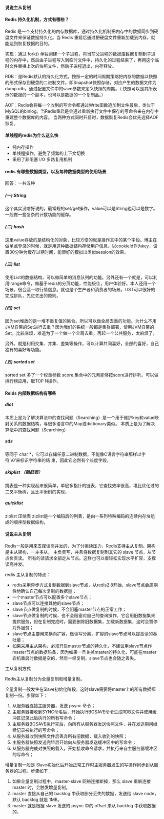 #### 说说主从复制

#### Redis 持久化机制，方式有哪些？

Redis 是一个支持持久化的内存数据库，通过持久化机制把内存中的数据同步到硬盘文件来保证数据持久化。当 Redis 重启后通过把硬盘文件重新加载到内存，就能达到恢复数据的目的。

实现：通过 fork() 单独创建一个子进程，将当前父进程的数据库数据复制到子进程的内存中，然后由子进程写入到临时文件中，持久化的过程结束了，再用这个临时文件替换上次的快照文件，然后子进程退出，内存释放。

RDB：是Redis默认的持久化方式。按照一定的时间周期策略把内存的数据以快照的形式保存到硬盘的二进制文件。即Snapshot快照存储，对应产生的数据文件为dump.rdb，通过配置文件中的save参数来定义快照的周期。（ 快照可以是其所表示的数据的一个副本，也可以是数据的一个复制品。）

AOF：Redis会将每一个收到的写命令都通过Write函数追加到文件最后，类似于MySQL的binlog。当Redis重启是会通过重新执行文件中保存的写命令来在内存中重建整个数据库的内容。 当两种方式同时开启时，数据恢复Redis会优先选择AOF恢复。

#### 单线程的redis为什么这么快

- 纯内存操作
- 单线程操作，避免了频繁的上下文切换
- 采用了非阻塞 I/O 多路复用机制

#### redis 有哪些数据类型，以及每种数据类型的使用场景

回答：一共五种

##### (一) String

这个其实没啥好说的，最常规的set/get操作，value可以是String也可以是数字。一般做一些复杂的计数功能的缓存。

##### (二) hash

这里value存放的是结构化的对象，比较方便的就是操作其中的某个字段。博主在做单点登录的时候，就是用这种数据结构存储用户信息，以cookieId作为key，设置30分钟为缓存过期时间，能很好的模拟出类似session的效果。

##### (三) list

使用List的数据结构，可以做简单的消息队列的功能。另外还有一个就是，可以利用lrange命令，做基于redis的分页功能，性能极佳，用户体验好。本人还用一个场景，很合适—取行情信息。就也是个生产者和消费者的场景。LIST可以很好的完成排队，先进先出的原则。

##### (四) set

因为set堆放的是一堆不重复值的集合。所以可以做全局去重的功能。为什么不用JVM自带的Set进行去重？因为我们的系统一般都是集群部署，使用JVM自带的Set，比较麻烦，难道为了一个做一个全局去重，再起一个公共服务，太麻烦了。

另外，就是利用交集、并集、差集等操作，可以计算共同喜好，全部的喜好，自己独有的喜好等功能。

##### (五) sorted set

sorted set 多了一个权重参数 score,集合中的元素能够按score进行排列。可以做排行榜应用，取TOP N操作。

#### Reids 内部数据结构有哪些

##### dict

本质上是为了解决算法中的查找问题（Searching）是一个用于维护key和value映射关系的数据结构，与很多语言中的Map或dictionary类似。 本质上是为了解决算法中的查找问题（Searching）

##### sds

等同于 char *，它可以存储任意二进制数据，不能像C语言字符串那样以字符’\0’来标识字符串的结 束，因此它必然有个长度字段。

##### skiplist （跳跃表）

跳表是一种实现起来很简单，单层多指针的链表，它查找效率很高，堪比优化过的二叉平衡树，且比平衡树的实现，

##### quicklist

ziplist 压缩表 ziplist是一个编码后的列表，是由一系列特殊编码的连续内存块组成的顺序型数据结构，

#### 说说主从复制

Redis一般是用来支撑读高并发的，为了分担读压力，Redis支持主从复制。架构是主从架构，一主多从， 主负责写，并且将数据复制到其它的 slave 节点，从节点负责读。 所有的读请求全部走从节点。这样也可以很轻松实现水平扩容，支撑读高并发。

redis 主从复制的特点：

- redis采用异步方式复制数据到slave节点，从redis2.8开始，slave节点会周期性地确认自己每次复制的数据量；
- 一个master节点可以配置多个slave节点；
- slave节点可以连接其他的slave节点；
- slave节点做复制的时候，不会阻塞master节点的正常工作；
- slave节点做复制的时候，也不会阻塞对自己的查询操作，它会用旧数据集来提供服务，但在复制完成时，需要删除旧数据集，加载新数据集，这时会暂停对外服务；
- slave节点主要用来横向扩容，做读写分离，扩容的slave节点可以提高读的吞吐量；
- 如果采用主从架构，必须开启master节点的持久化，不建议用slave节点作master节点的数据热备，因为如果一旦关掉master的持久化，可能在master宕机重启时数据是空的，然后一经复制，slave节点也会随之丢失。

主从复制方式

Redis主从复制分为全量复制和增量复制。

全量复制一般发生在Slave初始化阶段，这时slave需要将master上的所有数据都复制一份。步骤如下：

1. 从服务器连接主服务器，发送 psync 命令；
2. 主服务器接收到SYNC命名后，开始执行BGSAVE命令生成RDB文件并使用缓冲区记录此后执行的所有写命令；
3. 主服务器BGSAVE执行完后，向所有从服务器发送快照文件，并在发送期间继续记录被执行的写命令；
4. 从服务器收到快照文件后丢弃所有旧数据，载入收到的快照；
5. 主服务器快照发送完毕后开始向从服务器发送缓冲区中的写命令；
6. 从服务器完成对快照的载入，开始接收命令请求，并执行来自主服务器缓冲区的写命令；

增量复制一般是 Slave初始化后开始正常工作时主服务器发生的写操作同步到从服务器的过程。步骤如下：

1. 如果全量复制过程中，master-slave 网络连接断掉，那么 slave 重新连接 master 时，会触发增量复制。
2. master 直接从自己的 backlog 中获取部分丢失的数据，发送给 slave node，默认 backlog 就是 1MB。
3. master 就是根据 slave 发送的 psync 中的 offset 来从 backlog 中获取数据的。